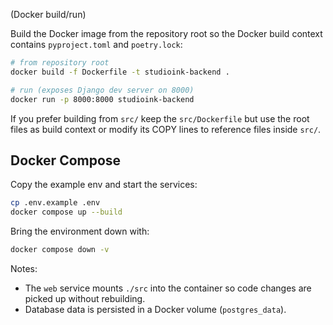 (Docker build/run)

Build the Docker image from the repository root so the Docker build context contains `pyproject.toml` and `poetry.lock`:

```bash
# from repository root
docker build -f Dockerfile -t studioink-backend .

# run (exposes Django dev server on 8000)
docker run -p 8000:8000 studioink-backend
```

If you prefer building from `src/` keep the `src/Dockerfile` but use the root files as build context or modify its COPY lines to reference files inside `src/`.

## Docker Compose

Copy the example env and start the services:

```bash
cp .env.example .env
docker compose up --build
```

Bring the environment down with:

```bash
docker compose down -v
```

Notes:

- The `web` service mounts `./src` into the container so code changes are picked up without rebuilding.
- Database data is persisted in a Docker volume (`postgres_data`).
